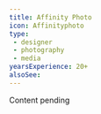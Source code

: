 ```yaml
---
title: Affinity Photo
icon: Affinityphoto
type:
 - designer
 - photography
 - media
yearsExperience: 20+
alsoSee:
---
```


Content pending
